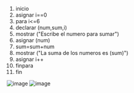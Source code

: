 1. inicio
2. asignar i==0
3. para i<=6
4. declarar (num,sum,i)
5. mostrar ("Escribe el numero para sumar")
6. asignar (num)
7. sum=sum+num
8. mostrar ("La suma de los numeros es (sum)")
9. asignar i++
10. finpara
11. fin

![image](https://user-images.githubusercontent.com/68087383/164778337-04725b7b-06ae-4cb9-ba3b-8308aeb0a5af.png)
![image](https://user-images.githubusercontent.com/68087383/164777240-23e7c7ea-8d74-4b09-9382-9891184b69e6.png)

